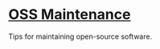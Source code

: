 # [OSS Maintenance](https://github.com/andrewtavis/slides/tree/main/oss_maintenance)

Tips for maintaining open-source software.

<!-- ### Presentations

- 2025/X/Y: NAME_OF_EVENT ([commit hash](commit_url)) -->
